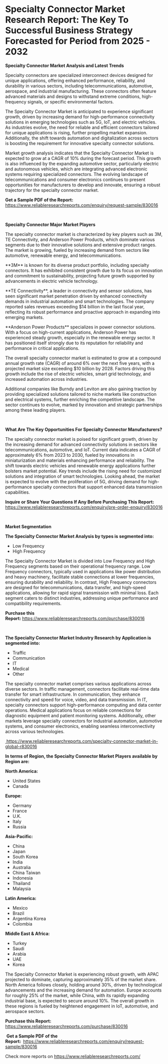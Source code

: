 <p><h1>Specialty Connector Market Research Report: The Key To Successful Business Strategy Forecasted for Period from 2025 - 2032</h1></p><p><strong>Specialty Connector Market Analysis and Latest Trends</strong></p>
<p><p>Specialty connectors are specialized interconnect devices designed for unique applications, offering enhanced performance, reliability, and durability in various sectors, including telecommunications, automotive, aerospace, and industrial manufacturing. These connectors often feature advanced materials and designs to withstand extreme conditions, high-frequency signals, or specific environmental factors.</p><p>The Specialty Connector Market is anticipated to experience significant growth, driven by increasing demand for high-performance connectivity solutions in emerging technologies such as 5G, IoT, and electric vehicles. As industries evolve, the need for reliable and efficient connectors tailored for unique applications is rising, further propelling market expansion. Additionally, the shift towards automation and digitalization across sectors is boosting the requirement for innovative specialty connector solutions.</p><p>Market growth analysis indicates that the Specialty Connector Market is expected to grow at a CAGR of 10% during the forecast period. This growth is also influenced by the expanding automotive sector, particularly electric and autonomous vehicles, which are integrating advanced electronic systems requiring specialized connectors. The evolving landscape of telecommunications and consumer electronics continues to present opportunities for manufacturers to develop and innovate, ensuring a robust trajectory for the specialty connector market.</p></p>
<p><strong>Get a Sample PDF of the Report:&nbsp;</strong> <a href="https://www.reliableresearchreports.com/enquiry/request-sample/830016?utm_campaign=3111&utm_medium=2&utm_source=Github&utm_content=ia&utm_term=06042025&utm_id=specialty-connector">https://www.reliableresearchreports.com/enquiry/request-sample/830016</a></p>
<p>&nbsp;</p>
<p><strong>Specialty Connector Major Market Players</strong></p>
<p><p>The specialty connector market is characterized by key players such as 3M, TE Connectivity, and Anderson Power Products, which dominate various segments due to their innovative solutions and extensive product ranges. The market is growing, fueled by increasing demand from sectors like automotive, renewable energy, and telecommunications.</p><p>**3M** is known for its diverse product portfolio, including specialty connectors. It has exhibited consistent growth due to its focus on innovation and commitment to sustainability, projecting future growth supported by advancements in electric vehicle technology.</p><p>**TE Connectivity**, a leader in connectivity and sensor solutions, has seen significant market penetration driven by enhanced connectivity demands in industrial automation and smart technologies. The company reported sales revenues exceeding $14 billion in the last fiscal year, reflecting its robust performance and proactive approach in expanding into emerging markets.</p><p>**Anderson Power Products** specializes in power connector solutions. With a focus on high-current applications, Anderson Power has experienced steady growth, especially in the renewable energy sector. It has positioned itself strongly due to its reputation for reliability and performance in critical applications.</p><p>The overall specialty connector market is estimated to grow at a compound annual growth rate (CAGR) of around 6% over the next five years, with a projected market size exceeding $10 billion by 2028. Factors driving this growth include the rise of electric vehicles, smart grid technology, and increased automation across industries.</p><p>Additional companies like Burndy and Leviton are also gaining traction by providing specialized solutions tailored to niche markets like construction and electrical systems, further enriching the competitive landscape. The sector continues to evolve, marked by innovation and strategic partnerships among these leading players.</p></p>
<p>&nbsp;</p>
<p><strong>What Are The Key Opportunities For Specialty Connector Manufacturers?</strong></p>
<p><p>The specialty connector market is poised for significant growth, driven by the increasing demand for advanced connectivity solutions in sectors like telecommunications, automotive, and IoT. Current data indicates a CAGR of approximately 6% from 2023 to 2030, fueled by innovations in miniaturization and materials enhancing performance and reliability. The shift towards electric vehicles and renewable energy applications further bolsters market potential. Key trends include the rising need for customized solutions and integration of smart technologies. Looking ahead, the market is expected to evolve with the proliferation of 5G, driving demand for high-performance specialty connectors that support enhanced data transmission capabilities.</p></p>
<p><strong>Inquire or Share Your Questions If Any Before Purchasing This Report:</strong> <a href="https://www.reliableresearchreports.com/enquiry/pre-order-enquiry/830016?utm_campaign=3111&utm_medium=2&utm_source=Github&utm_content=ia&utm_term=06042025&utm_id=specialty-connector">https://www.reliableresearchreports.com/enquiry/pre-order-enquiry/830016</a></p>
<p>&nbsp;</p>
<p><strong>Market Segmentation</strong></p>
<p><strong>The Specialty Connector Market Analysis by types is segmented into:</strong></p>
<p><ul><li>Low Frequency</li><li>High Frequency</li></ul></p>
<p><p>The Specialty Connector Market is divided into Low Frequency and High Frequency segments based on their operational frequency range. Low Frequency connectors, typically used in applications like power distribution and heavy machinery, facilitate stable connections at lower frequencies, ensuring durability and reliability. In contrast, High Frequency connectors are designed for telecommunications, data transfer, and high-speed applications, allowing for rapid signal transmission with minimal loss. Each segment caters to distinct industries, addressing unique performance and compatibility requirements.</p></p>
<p><strong>Purchase this Report:&nbsp;</strong><a href="https://www.reliableresearchreports.com/purchase/830016?utm_campaign=3111&utm_medium=2&utm_source=Github&utm_content=ia&utm_term=06042025&utm_id=specialty-connector">https://www.reliableresearchreports.com/purchase/830016</a></p>
<p>&nbsp;</p>
<p><strong>The Specialty Connector Market Industry Research by Application is segmented into:</strong></p>
<p><ul><li>Traffic</li><li>Communication</li><li>IT</li><li>Medical</li><li>Other</li></ul></p>
<p><p>The specialty connector market comprises various applications across diverse sectors. In traffic management, connectors facilitate real-time data transfer for smart infrastructure. In communication, they enhance connectivity and speed for voice, video, and data transmission. In IT, specialty connectors support high-performance computing and data center operations. Medical applications focus on reliable connections for diagnostic equipment and patient monitoring systems. Additionally, other markets leverage specialty connectors for industrial automation, automotive systems, and consumer electronics, enabling seamless interconnectivity across various technologies.</p></p>
<p><a href="https://www.reliableresearchreports.com/specialty-connector-market-in-global-r830016?utm_campaign=3111&utm_medium=2&utm_source=Github&utm_content=ia&utm_term=06042025&utm_id=specialty-connector">&nbsp;https://www.reliableresearchreports.com/specialty-connector-market-in-global-r830016</a></p>
<p><strong>In terms of Region, the Specialty Connector Market Players available by Region are:</strong></p>
<p>
    <p> <strong> North America: </strong>
        <ul>
            <li>United States</li>
            <li>Canada</li>
        </ul>
        </p> 
    <p> <strong> Europe: </strong>
        <ul>
            <li>Germany</li>
            <li>France</li>
            <li>U.K.</li>
            <li>Italy</li>
            <li>Russia</li>
        </ul>
        </p> 
    <p> <strong> Asia-Pacific: </strong>
        <ul>
            <li>China</li>
            <li>Japan</li>
            <li>South Korea</li>
            <li>India</li>
            <li>Australia</li>
            <li>China Taiwan</li>
            <li>Indonesia</li>
            <li>Thailand</li>
            <li>Malaysia</li>
        </ul>
        </p> 
    <p> <strong> Latin America: </strong>
        <ul>
            <li>Mexico</li>
            <li>Brazil</li>
            <li>Argentina Korea</li>
            <li>Colombia</li>
        </ul>
        </p> 
    <p> <strong> Middle East & Africa: </strong>
        <ul>
            <li>Turkey</li>
            <li>Saudi</li>
            <li>Arabia</li>
            <li>UAE</li>
            <li>Korea</li>
        </ul>
    </p>
    </p>
<p><p>The Specialty Connector Market is experiencing robust growth, with APAC projected to dominate, capturing approximately 35% of the market share. North America follows closely, holding around 30%, driven by technological advancements and the increasing demand for automation. Europe accounts for roughly 25% of the market, while China, with its rapidly expanding industrial base, is expected to secure around 10%. The overall growth in these regions is fueled by heightened engagement in IoT, automotive, and aerospace sectors.</p></p>
<p><strong>Purchase this Report: </strong><a href="https://www.reliableresearchreports.com/purchase/830016?utm_campaign=3111&utm_medium=2&utm_source=Github&utm_content=ia&utm_term=06042025&utm_id=specialty-connector">https://www.reliableresearchreports.com/purchase/830016</a></p>
<p>&nbsp;<strong>Get a Sample PDF of the Report:&nbsp;&nbsp;</strong><a href="https://www.reliableresearchreports.com/enquiry/request-sample/830016?utm_campaign=3111&utm_medium=2&utm_source=Github&utm_content=ia&utm_term=06042025&utm_id=specialty-connector">https://www.reliableresearchreports.com/enquiry/request-sample/830016</a></p>
<p><strong></strong></p>
<p>Check more reports on <a href="https://www.reliableresearchreports.com/?utm_campaign=3111&utm_medium=2&utm_source=Github&utm_content=ia&utm_term=06042025&utm_id=specialty-connector">https://www.reliableresearchreports.com/</a></p>